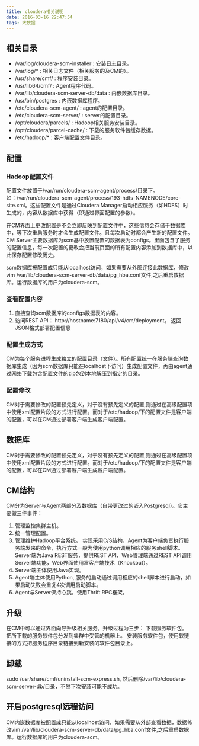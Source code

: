 ```yaml
---
title: cloudera相关说明
date: 2016-03-16 22:47:54
tags: 大数据
---
```

## 相关目录
- /var/log/cloudera-scm-installer : 安装日志目录。
- /var/log/* : 相关日志文件（相关服务的及CM的）。
- /usr/share/cmf/ : 程序安装目录。
- /usr/lib64/cmf/ : Agent程序代码。
- /var/lib/cloudera-scm-server-db/data : 内嵌数据库目录。
- /usr/bin/postgres : 内嵌数据库程序。
- /etc/cloudera-scm-agent/ : agent的配置目录。
- /etc/cloudera-scm-server/ : server的配置目录。
- /opt/cloudera/parcels/ : Hadoop相关服务安装目录。
- /opt/cloudera/parcel-cache/ : 下载的服务软件包缓存数据。
- /etc/hadoop/* : 客户端配置文件目录。

## 配置
### Hadoop配置文件
配置文件放置于/var/run/cloudera-scm-agent/process/目录下。如：/var/run/cloudera-scm-agent/process/193-hdfs-NAMENODE/core-site.xml。这些配置文件是通过Cloudera Manager启动相应服务（如HDFS）时生成的，内容从数据库中获得（即通过界面配置的参数）。

在CM界面上更改配置是不会立即反映到配置文件中，这些信息会存储于数据库中，等下次重启服务时才会生成配置文件。且每次启动时都会产生新的配置文件。
CM Server主要数据库为scm基中放置配置的数据表为configs。里面包含了服务的配置信息，每一次配置的更改会把当前页面的所有配置内容添加到数据库中，以此保存配置修改历史。

scm数据库被配置成只能从localhost访问，如果需要从外部连接此数据库，修改vim /var/lib/cloudera-scm-server-db/data/pg_hba.conf文件,之后重启数据库。运行数据库的用户为cloudera-scm。
### 查看配置内容
1. 直接查询scm数据库的configs数据表的内容。
2. 访问REST API： http://hostname:7180/api/v4/cm/deployment。
返回JSON格式部署配置信息

### 配置生成方式
CM为每个服务进程生成独立的配置目录（文件）。所有配置统一在服务端查询数据库生成（因为scm数据库只能在localhost下访问）生成配置文件，再由agent通过网络下载包含配置文件的zip包到本地解压到指定的目录。

### 配置修改
CM对于需要修改的配置预先定义，对于没有预先定义的配置,则通过在高级配置项中使用xml配置片段的方式进行配置。而对于/etc/hadoop/下的配置文件是客户端的配置，可以在CM通过部署客户端生成客户端配置。

## 数据库
CM对于需要修改的配置预先定义，对于没有预先定义的配置,则通过在高级配置项中使用xml配置片段的方式进行配置。而对于/etc/hadoop/下的配置文件是客户端的配置，可以在CM通过部署客户端生成客户端配置。

## CM结构
CM分为Server与Agent两部分及数据库（自带更改过的嵌入Postgresql）。它主要做三件事件：
1. 管理监控集群主机。
2. 统一管理配置。
3. 管理维护Hadoop平台系统。
实现采用C/S结构，Agent为客户端负责执行服务端发来的命令，执行方式一般为使用python调用相应的服务shell脚本。Server端为Java REST服务，提供REST API，Web管理端通过REST API调用Server端功能，Web界面使用富客户端技术（Knockout）。
1. Server端主体使用Java实现。
2. Agent端主体使用Python, 服务的启动通过调用相应的shell脚本进行启动，如果启动失败会重复4次调用启动脚本。
3. Agent与Server保持心跳，使用Thrift RPC框架。

## 升级
在CM中可以通过界面向导升级相关服务。升级过程为三步：
下载服务软件包。
把所下载的服务软件包分发到集群中受管的机器上。
安装服务软件包，使用软链接的方式把服务程序目录链接到新安装的软件包目录上。


## 卸载
sudo /usr/share/cmf/uninstall-scm-express.sh, 然后删除/var/lib/cloudera-scm-server-db/目录，不然下次安装可能不成功。


## 开启postgresql远程访问
CM内嵌数据库被配置成只能从localhost访问，如果需要从外部查看数据，数据修改vim /var/lib/cloudera-scm-server-db/data/pg_hba.conf文件,之后重启数据库。运行数据库的用户为cloudera-scm。
